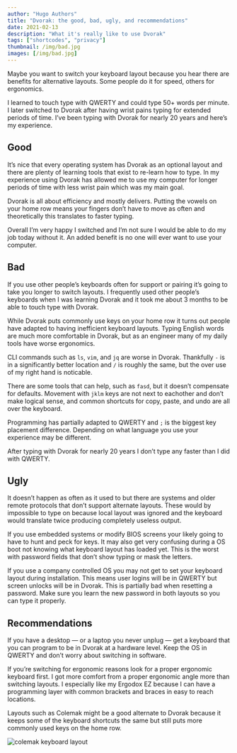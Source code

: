 ```yaml
---
author: "Hugo Authors"
title: "Dvorak: the good, bad, ugly, and recommendations"
date: 2021-02-13
description: "What it's really like to use Dvorak"
tags: ["shortcodes", "privacy"]
thumbnail: /img/bad.jpg 
images: [/img/bad.jpg]
---
```


Maybe you want to switch your keyboard layout because you hear there are benefits for alternative layouts. Some people do it for speed, others for ergonomics.

I learned to touch type with QWERTY and could type 50+ words per minute. I later switched to Dvorak after having wrist pains typing for extended periods of time. I’ve been typing with Dvorak for nearly 20 years and here’s my experience.

## Good

It’s nice that every operating system has Dvorak as an optional layout and there are plenty of learning tools that exist to re-learn how to type. In my experience using Dvorak has allowed me to use my computer for longer periods of time with less wrist pain which was my main goal.

Dvorak is all about efficiency and mostly delivers. Putting the vowels on your home row means your fingers don’t have to move as often and theoretically this translates to faster typing.

Overall I’m very happy I switched and I’m not sure I would be able to do my job today without it. An added benefit is no one will ever want to use your computer.

## Bad

If you use other people’s keyboards often for support or pairing it’s going to take you longer to switch layouts. I frequently used other people’s keyboards when I was learning Dvorak and it took me about 3 months to be able to touch type with Dvorak.

While Dvorak puts commonly use keys on your home row it turns out people have adapted to having inefficient keyboard layouts. Typing English words are much more comfortable in Dvorak, but as an engineer many of my daily tools have worse ergonomics.

CLI commands such as `ls`, `vim`, and `jq` are worse in Dvorak. Thankfully `-` is in a significantly better location and `/` is roughly the same, but the over use of my right hand is noticable.

There are some tools that can help, such as `fasd`, but it doesn’t compensate for defaults. Movement with `jklm` keys are not next to eachother and don’t make logical sense, and common shortcuts for copy, paste, and undo are all over the keyboard.

Programming has partially adapted to QWERTY and `;` is the biggest key placement difference. Depending on what language you use your experience may be different.

After typing with Dvorak for nearly 20 years I don’t type any faster than I did with QWERTY.

## Ugly

It doesn’t happen as often as it used to but there are systems and older remote protocols that don’t support alternate layouts. These would by impossible to type on because local layout was ignored and the keyboard would translate twice producing completely useless output.

If you use embedded systems or modify BIOS screens your likely going to have to hunt and peck for keys. It may also get very confusing during a OS boot not knowing what keyboard layout has loaded yet. This is the worst with password fields that don’t show typing or mask the letters.

If you use a company controlled OS you may not get to set your keyboard layout during installation. This means user logins will be in QWERTY but screen unlocks will be in Dvorak. This is partially bad when resetting a password. Make sure you learn the new password in both layouts so you can type it properly.

## Recommendations

If you have a desktop — or a laptop you never unplug — get a keyboard that you can program to be in Dvorak at a hardware level. Keep the OS in QWERTY and don’t worry about switching in software.

If you’re switching for ergonomic reasons look for a proper ergonomic keyboard first. I got more comfort from a proper ergonomic angle more than switching layouts. I especially like my Ergodox EZ because I can have a programming layer with common brackets and braces in easy to reach locations.

Layouts such as Colemak might be a good alternate to Dvorak because it keeps some of the keyboard shortcuts the same but still puts more commonly used keys on the home row.

![colemak keyboard layout](/img/colemak-layout.png)
